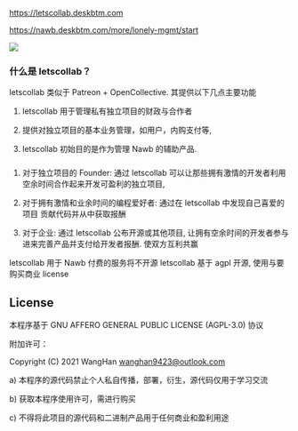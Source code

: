 <https://letscollab.deskbtm.com>

<https://nawb.deskbtm.com/more/lonely-mgmt/start>

<img src="https://s2.loli.net/2022/04/25/dPcuzynwbxStgl4.png" />

<br />

### 什么是 letscollab？

letscollab 类似于 Patreon + OpenCollective. 其提供以下几点主要功能

1.  letscollab 用于管理私有独立项目的财政与合作者

2.  提供对独立项目的基本业务管理，如用户，内购支付等,

3.  letscollab 初始目的是作为管理 Nawb 的辅助产品.

###

1.  对于独立项目的 Founder: 通过 letscollab 可以让那些拥有激情的开发者利用空余时间合作起来开发可盈利的独立项目,

2.  对于拥有激情和业余时间的编程爱好者: 通过在 letscollab 中发现自己喜爱的项目 贡献代码并从中获取报酬

3.  对于企业: 通过 letscollab 公布开源或其他项目, 让拥有空余时间的开发者参与进来完善产品并支付给开发者报酬. 使双方互利共赢

letscollab 用于 Nawb 付费的服务将不开源 letscollab 基于 agpl 开源, 使用与要购买商业 license

## License

本程序基于 GNU AFFERO GENERAL PUBLIC LICENSE (AGPL-3.0) 协议

附加许可：

Copyright (C) 2021 WangHan <wanghan9423@outlook.com>

a) 本程序的源代码禁止个人私自传播，部署，衍生，源代码仅用于学习交流

b) 获取本程序使用许可，需进行购买

c) 不得将此项目的源代码和二进制产品用于任何商业和盈利用途
